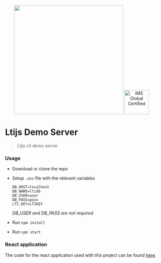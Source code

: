 <div align="center">
	<br>
	<br>
	<a href="https://cvmcosta.github.io/ltijs"><img width="360" src="https://raw.githubusercontent.com/Cvmcosta/ltijs/master/docs/logo-300.svg"></img></a>
  <a href="https://site.imsglobal.org/certifications/coursekey/ltijs"​ target='_blank'><img width="80" src="https://www.imsglobal.org/sites/default/files/IMSconformancelogoREG.png" alt="IMS Global Certified" border="0"></img></a>
</div>

# Ltijs Demo Server

> Ltijs v5 demo server

### Usage

- Download or clone the repo

- Setup `.env` file with the relevant variables

  ```
  DB_HOST=localhost
  DB_NAME=ltidb
  DB_USER=user
  DB_PASS=pass
  LTI_KEY=LTIKEY
  ```

  _DB_USER and DB_PASS are not required_

- Run `npm install`

- Run `npm start`

### React application

The code for the react application used with this project can be found [here](https://github.com/Cvmcosta/ltijs-demo-client).
